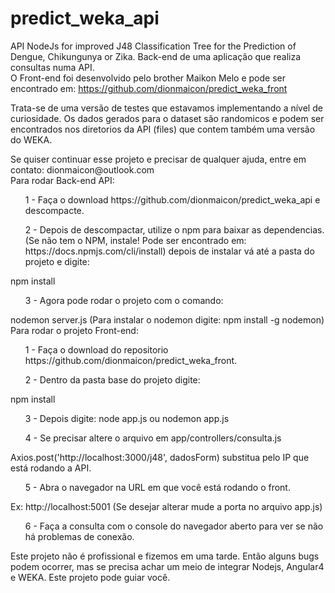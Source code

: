 # predict_weka_api
API NodeJs for improved J48 Classification Tree for the Prediction of Dengue, Chikungunya or Zika.
Back-end de uma aplicação que realiza consultas numa API. <br>
O Front-end foi desenvolvido pelo brother Maikon Melo e pode ser encontrado em:
https://github.com/dionmaicon/predict_weka_front
<p>
Trata-se de uma versão de testes que estavamos implementando a nível de curiosidade. Os dados gerados para o dataset são randomicos e podem ser encontrados nos diretorios da API (files) que contem também uma versão do WEKA.</p> Se quiser continuar esse projeto e precisar de qualquer ajuda, entre em contato: dionmaicon@outlook.com
<br>
Para rodar Back-end API:

<ol>1 - Faça o download https://github.com/dionmaicon/predict_weka_api e descompacte.</ol>
<ol>2 - Depois de descompactar, utilize o npm para baixar as dependencias. (Se não tem o NPM, instale! Pode ser encontrado em: https://docs.npmjs.com/cli/install) depois de instalar vá até a pasta do projeto e digite:</ol>
npm install
<ol>3 - Agora pode rodar o projeto com o comando:</ol>
nodemon server.js
(Para instalar o nodemon digite: npm install -g nodemon)
<br>
Para rodar o projeto Front-end:

<ol>1 - Faça o download do repositorio https://github.com/dionmaicon/predict_weka_front.</ol>
<ol>2 - Dentro da pasta base do projeto digite:</ol>
npm install
<ol>3 - Depois digite: node app.js ou nodemon app.js</ol>
<ol>4 - Se precisar altere o arquivo em app/controllers/consulta.js</ol>
Axios.post('http://localhost:3000/j48', dadosForm) substitua pelo IP que está rodando a API.
<ol>5 - Abra o navegador na URL em que você está rodando o front.</ol>
Ex: http://localhost:5001 (Se desejar alterar mude a porta no arquivo app.js)
<ol>6 - Faça a consulta com o console do navegador aberto para ver se não há problemas de conexão.</ol>
Este projeto não é profissional e fizemos em uma tarde. Então alguns bugs podem ocorrer, mas se precisa achar um meio de integrar Nodejs, Angular4 e WEKA. Este projeto pode guiar você.
